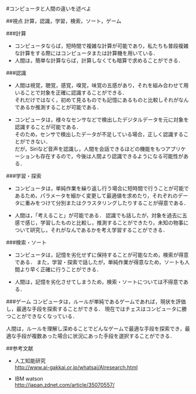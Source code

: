 #コンピュータと人間の違いを述べよ

##視点
計算，認識，学習，検索，ソート，ゲーム

###計算
- コンピュータならば，短時間で複雑な計算が可能であり，私たちも普段複雑な計算をする際にはコンピュータまたは計算機を用いている．  
- 人間は，簡単な計算ならば，計算しなくても暗算で求めることができる．  

###認識
- 人間は視覚，聴覚，感覚，嗅覚，味覚の五感があり，それを組み合わせて用いることで対象を正確に認識することができる．  
それだけではなく，初めて見るものでも記憶にあるものと比較しそれがなんであるか推測することが可能である．  

- コンピュータは，様々なセンサなどで検出したデジタルデータを元に対象を認識することが可能である．  
そのため，センサで検出したデータが不足している場合，正しく認識することができない．  
だが，Siriなど音声を認識し，人間を会話できるほどの機能をもつアプリケーションも存在するので，今後は人間より認識できるようになる可能性がある．  

###学習・探索
- コンピュータは，単純作業を繰り返し行う場合に短時間で行うことが可能であるため，パラメータを細かく変更して最適値を求めたり，それぞれのデータに重みをつけて分別またはクラスタリングしたりすることが得意である．

- 人間は，「考えること」が可能である．
認識でも話したが，対象を過去に五感で感じ，学習したものと比較し，推測することができたり，未知の物事について研究し，それがなんであるかを考え学習することができる．

###検索・ソート
- コンピュータは，記憶を劣化せずに保持することが可能なため，検索が得意である．
また，学習・探索で話したが，単純作業が得意なため，ソートも人間より早く正確に行うことができる．  

- 人間は，記憶を劣化させてしまうため，検索・ソートについては不得意である．

###ゲーム
コンピュータは，ルールが単純であるゲームであれば，現状を評価し，最適な手段を探索することができる．
現在ではチェスはコンピュータに勝つことができなくなっている．  

人間は，ルールを理解し深めることでどんなゲームで最適な手段を探索でき，最適な手段が複数あった場合に状況にあった手段を選択することができる．


##参考文献

- 人工知能研究  
http://www.ai-gakkai.or.jp/whatsai/AIresearch.html  

- IBM watson  
http://japan.zdnet.com/article/35070557/
